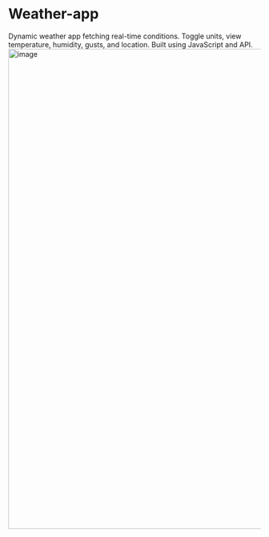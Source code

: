 # Weather-app
Dynamic weather app fetching real-time conditions. Toggle units, view temperature, humidity, gusts, and location. Built using JavaScript and API.
<img width="960" alt="image" src="https://github.com/ravi483/Weather-app/assets/85501101/5b0b855e-a89e-4f98-b517-a59d302d0ee7">
